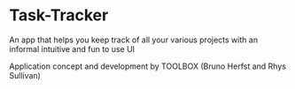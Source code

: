 Task-Tracker
==========

An app that helps you keep track of all your various projects with an informal intuitive and fun to use UI

Application concept and development by TOOLBOX 
(Bruno Herfst and Rhys Sullivan)